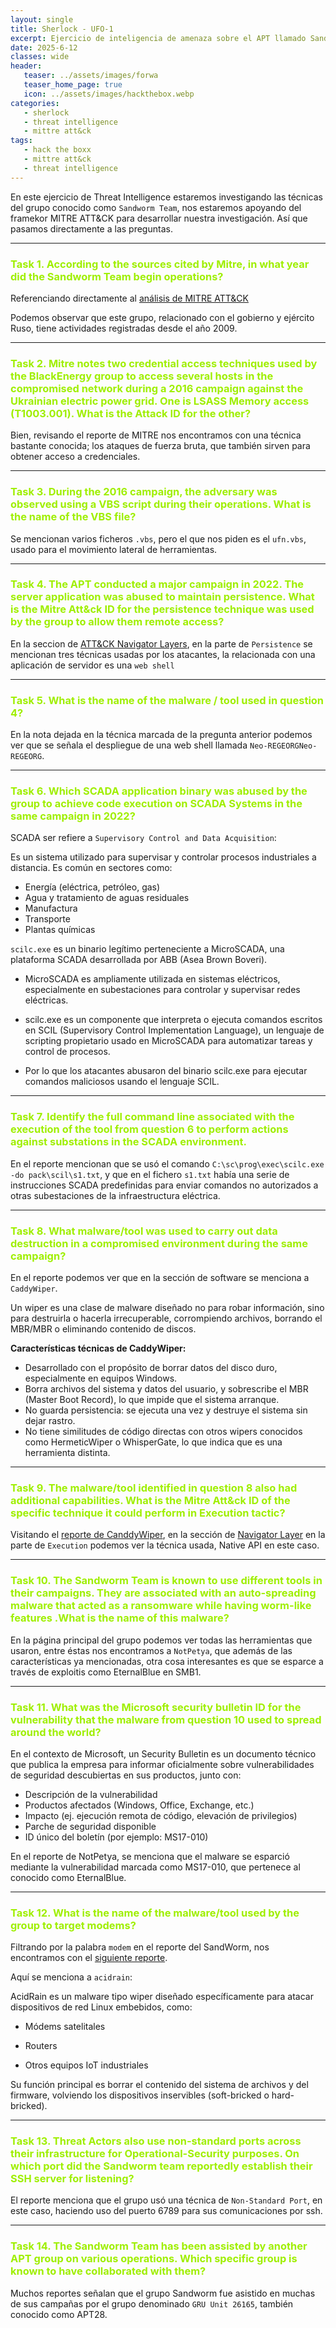 ```yaml
---
layout: single
title: Sherlock - UFO-1
excerpt: Ejercicio de inteligencia de amenaza sobre el APT llamado SandWorm
date: 2025-6-12
classes: wide
header:
   teaser: ../assets/images/forwa
   teaser_home_page: true
   icon: ../assets/images/hackthebox.webp
categories:
   - sherlock
   - threat intelligence
   - mittre att&ck
tags:
   - hack the boxx
   - mittre att&ck
   - threat intelligence
---
```


En este ejercicio de Threat Intelligence estaremos investigando las técnicas del grupo conocido como `Sandworm Team`, nos estaremos apoyando del framekor MITRE ATT&CK para desarrollar nuestra investigación. Así que pasamos directamente a las preguntas. 


----

<h3 style="color: #9FEF00;"> Task 1. According to the sources cited by Mitre, in what year did the Sandworm Team begin operations? </h3>

Referenciando directamente al [análisis de MITRE ATT&CK](https://attack.mitre.org/campaigns/C0025/)

Podemos observar que este grupo, relacionado con el gobierno y ejército Ruso, tiene actividades registradas desde el año 2009. 

-----

<h3 style="color: #9FEF00;"> Task 2. Mitre notes two credential access techniques used by the BlackEnergy group to access several hosts in the compromised network during a 2016 campaign against the Ukrainian electric power grid. One is LSASS Memory access (T1003.001). What is the Attack ID for the other? </h3>

Bien, revisando el reporte de MITRE nos encontramos con una técnica bastante conocida; los ataques de fuerza bruta, que también sirven para obtener acceso a credenciales. 

------

<h3 style="color: #9FEF00;"> Task 3. During the 2016 campaign, the adversary was observed using a VBS script during their operations. What is the name of the VBS file? </h3>

Se mencionan varios ficheros `.vbs`, pero el que nos piden es el `ufn.vbs`, usado para el movimiento lateral de herramientas. 

------

<h3 style="color: #9FEF00;"> Task 4. The APT conducted a major campaign in 2022. The server application was abused to maintain persistence. What is the Mitre Att&ck ID for the persistence technique was used by the group to allow them remote access? </h3>

En la seccion de [ATT&CK Navigator Layers](https://mitre-attack.github.io/attack-navigator//#layerURL=https%3A%2F%2Fattack.mitre.org%2Fcampaigns%2FC0034%2FC0034-enterprise-layer.json), en la parte de `Persistence` se mencionan tres técnicas usadas por los atacantes, la relacionada con una aplicación de servidor es una `web shell`

-----

<h3 style="color: #9FEF00;"> Task 5. What is the name of the malware / tool used in question 4? </h3>

En la nota dejada en la técnica marcada de la pregunta anterior podemos ver que se señala el despliegue de una web shell llamada `Neo-REGEORGNeo-REGEORG`.

-----

<h3 style="color: #9FEF00;"> Task 6. Which SCADA application binary was abused by the group to achieve code execution on SCADA Systems in the same campaign in 2022? </h3>



SCADA ser refiere a `Supervisory Control and Data Acquisition`: 

Es un sistema utilizado para supervisar y controlar procesos industriales a distancia. Es común en sectores como:

 - Energía (eléctrica, petróleo, gas)
 - Agua y tratamiento de aguas residuales
 - Manufactura
 - Transporte
 - Plantas químicas

`scilc.exe` es un binario legítimo perteneciente a MicroSCADA, una plataforma SCADA desarrollada por ABB (Asea Brown Boveri).

 - MicroSCADA es ampliamente utilizada en sistemas eléctricos, especialmente en subestaciones para controlar y supervisar redes eléctricas.

 - scilc.exe es un componente que interpreta o ejecuta comandos escritos en SCIL (Supervisory Control Implementation Language), un lenguaje de scripting propietario usado en MicroSCADA para automatizar tareas y control de procesos.

- Por lo que los atacantes abusaron del binario scilc.exe para ejecutar comandos maliciosos usando el lenguaje SCIL.

--------

<h3 style="color: #9FEF00;"> Task 7. Identify the full command line associated with the execution of the tool from question 6 to perform actions against substations in the SCADA environment. </h3>

En el reporte mencionan que se usó el comando `C:\sc\prog\exec\scilc.exe -do pack\scil\s1.txt`, y que en el fichero `s1.txt` había una serie de instrucciones SCADA predefinidas para enviar comandos no autorizados a otras subestaciones de la infraestructura eléctrica. 

-----

<h3 style="color: #9FEF00;"> Task 8. What malware/tool was used to carry out data destruction in a compromised environment during the same campaign? </h3>

En el reporte podemos ver que en la sección de software se menciona a `CaddyWiper`. 

Un wiper es una clase de malware diseñado no para robar información, sino para destruirla o hacerla irrecuperable, corrompiendo archivos, borrando el MBR/MBR o eliminando contenido de discos.

**Características técnicas de CaddyWiper:** 

 - Desarrollado con el propósito de borrar datos del disco duro, especialmente en equipos Windows.
 - Borra archivos del sistema y datos del usuario, y sobrescribe el MBR (Master Boot Record), lo que impide que el sistema arranque.
 - No guarda persistencia: se ejecuta una vez y destruye el sistema sin dejar rastro.
 - No tiene similitudes de código directas con otros wipers conocidos como HermeticWiper o WhisperGate, lo que indica que es una herramienta distinta.

-----

<h3 style="color: #9FEF00;"> Task 9. The malware/tool identified in question 8 also had additional capabilities. What is the Mitre Att&ck ID of the specific technique it could perform in Execution tactic? </h3>

Visitando el [reporte de CanddyWiper](https://attack.mitre.org/software/S0693/), en la sección de [Navigator Layer](https://mitre-attack.github.io/attack-navigator//#layerURL=https%3A%2F%2Fattack.mitre.org%2Fsoftware%2FS0693%2FS0693-enterprise-layer.json) en la parte de `Execution` podemos ver la técnica usada, Native API en este caso. 

------

<h3 style="color: #9FEF00;"> Task 10. The Sandworm Team is known to use different tools in their campaigns. They are associated with an auto-spreading malware that acted as a ransomware while having worm-like features .What is the name of this malware? </h3>

En la página principal del grupo podemos ver todas las herramientas que usaron, entre éstas nos encontramos a `NotPetya`, que además de las características ya mencionadas, otra cosa interesantes es que se esparce a través de exploitis como EternalBlue en SMB1.

-----

<h3 style="color: #9FEF00;"> Task 11. What was the Microsoft security bulletin ID for the vulnerability that the malware from question 10 used to spread around the world? </h3>

En el contexto de Microsoft, un Security Bulletin es un documento técnico que publica la empresa para informar oficialmente sobre vulnerabilidades de seguridad descubiertas en sus productos, junto con:

 - Descripción de la vulnerabilidad
 - Productos afectados (Windows, Office, Exchange, etc.)
 - Impacto (ej. ejecución remota de código, elevación de privilegios)
 - Parche de seguridad disponible
 - ID único del boletín (por ejemplo: MS17-010)

En el reporte de NotPetya, se menciona que el malware se esparció mediante la vulnerabilidad marcada como MS17-010, que pertenece al conocido como EternalBlue. 

------

<h3 style="color: #9FEF00;"> Task 12. What is the name of the malware/tool used by the group to target modems? </h3>

Filtrando por la palabra `modem` en el reporte del SandWorm, nos encontramos con el [siguiente reporte](https://www.sentinelone.com/labs/acidrain-a-modem-wiper-rains-down-on-europe/).

Aquí se menciona a `acidrain`: 

AcidRain es un malware tipo wiper diseñado específicamente para atacar dispositivos de red Linux embebidos, como:

 - Módems satelitales

 - Routers

 - Otros equipos IoT industriales

Su función principal es borrar el contenido del sistema de archivos y del firmware, volviendo los dispositivos inservibles (soft-bricked o hard-bricked).

-----

<h3 style="color: #9FEF00;"> Task 13. Threat Actors also use non-standard ports across their infrastructure for Operational-Security purposes. On which port did the Sandworm team reportedly establish their SSH server for listening? </h3>

El reporte menciona que el grupo usó una técnica de `Non-Standard Port`, en este caso, haciendo uso del puerto 6789 para sus comunicaciones por ssh. 

-----

<h3 style="color: #9FEF00;"> Task 14. The Sandworm Team has been assisted by another APT group on various operations. Which specific group is known to have collaborated with them? </h3>

Muchos reportes señalan que el grupo Sandworm fue asistido en muchas de sus campañas por el grupo denominado `GRU Unit 26165`, también conocido como APT28. 

